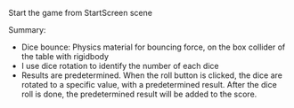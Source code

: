 Start the game from StartScreen scene

Summary:
- Dice bounce: Physics material for bouncing force, on the box collider of the table with rigidbody
- I use dice rotation to identify the number of each dice
- Results are predetermined.  When the roll button is clicked, the dice are rotated to a specific value, with a predetermined result.  After the dice roll is done, the predetermined result will be added to the score.

